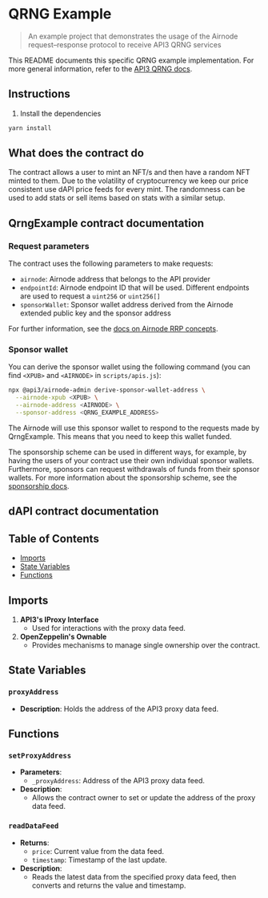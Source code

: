 # QRNG Example

> An example project that demonstrates the usage of the Airnode request–response protocol to receive API3 QRNG services

This README documents this specific QRNG example implementation. For more general information, refer to the
[API3 QRNG docs](https://docs.api3.org/qrng/).

## Instructions

1. Install the dependencies

```sh
yarn install
```

## What does the contract do

The contract allows a user to mint an NFT/s and then have a random NFT minted to them.  Due to the volatility of cryptocurrency we keep our price consistent use dAPI price feeds for every mint.  The randomness can be used to add stats or sell items based on stats with a similar setup.

## QrngExample contract documentation

### Request parameters

The contract uses the following parameters to make requests:

- `airnode`: Airnode address that belongs to the API provider
- `endpointId`: Airnode endpoint ID that will be used. Different endpoints are used to request a `uint256` or
  `uint256[]`
- `sponsorWallet`: Sponsor wallet address derived from the Airnode extended public key and the sponsor address

For further
information, see the [docs on Airnode RRP concepts](https://docs.api3.org/airnode/latest/concepts/).

### Sponsor wallet
 You can derive the sponsor wallet using the following command (you can find `<XPUB>` and `<AIRNODE>` in
`scripts/apis.js`):

```sh
npx @api3/airnode-admin derive-sponsor-wallet-address \
  --airnode-xpub <XPUB> \
  --airnode-address <AIRNODE> \
  --sponsor-address <QRNG_EXAMPLE_ADDRESS>
```

The Airnode will use this sponsor wallet to respond to the requests made by QrngExample. This means that you need to
keep this wallet funded.

The sponsorship scheme can be used in different ways, for example, by having the users of your contract use their own
individual sponsor wallets. Furthermore, sponsors can request withdrawals of funds from their sponsor wallets. For more
information about the sponsorship scheme, see the
[sponsorship docs](https://docs.api3.org/airnode/latest/concepts/sponsor.html).

## dAPI contract documentation

## Table of Contents
- [Imports](#imports)
- [State Variables](#state-variables)
- [Functions](#functions)

## Imports

1. **API3's IProxy Interface**
   * Used for interactions with the proxy data feed.
2. **OpenZeppelin's Ownable**
   * Provides mechanisms to manage single ownership over the contract.

## State Variables

### `proxyAddress`
* **Description**: Holds the address of the API3 proxy data feed.

## Functions

### `setProxyAddress`
* **Parameters**: 
  - `_proxyAddress`: Address of the API3 proxy data feed.
* **Description**: 
  * Allows the contract owner to set or update the address of the proxy data feed.

### `readDataFeed`
* **Returns**: 
  * `price`: Current value from the data feed.
  * `timestamp`: Timestamp of the last update.
* **Description**: 
  * Reads the latest data from the specified proxy data feed, then converts and returns the value and timestamp.

